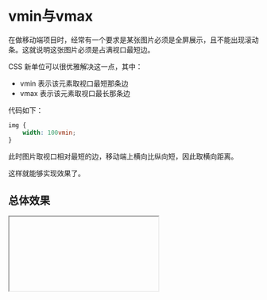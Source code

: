 # vmin与vmax

在做移动端项目时，经常有一个要求是某张图片必须是全屏展示，且不能出现滚动条。这就说明这张图片必须是占满视口最短边。

CSS 新单位可以很优雅解决这一点，其中：

- vmin 表示该元素取视口最短那条边
- vmax 表示该元素取视口最长那条边

代码如下：

```css
img {
    width: 100vmin;
}
```

此时图片取视口相对最短的边，移动端上横向比纵向短，因此取横向距离。

这样就能够实现效果了。

## 总体效果
<Iframe url="https://duyidao.gitee.io/blogweb/catalogue/css/vmin" />